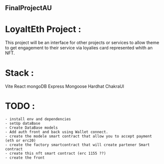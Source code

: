## FinalProjectAU

# LoyaltEth Project :

This project will be an interface for other projects or services to allow theme to get engagement to their service via loyalies card represented whith an NFT.

# Stack :
Vite
React
mongoDB 
Express
Mongoose
Hardhat
ChakraUI

# TODO : 
    - install env and dependencies
    - setUp dataBase
    - Create DataBase models
    - Add auth front and back using Wallet connect.
    - create the modele smart contract that allow you to accept payment (eth or erc20)
    - create the factory smartcontract that will create partener Smart contract
    - create this nft smart contract (erc 1155 ??)
    - create the front 